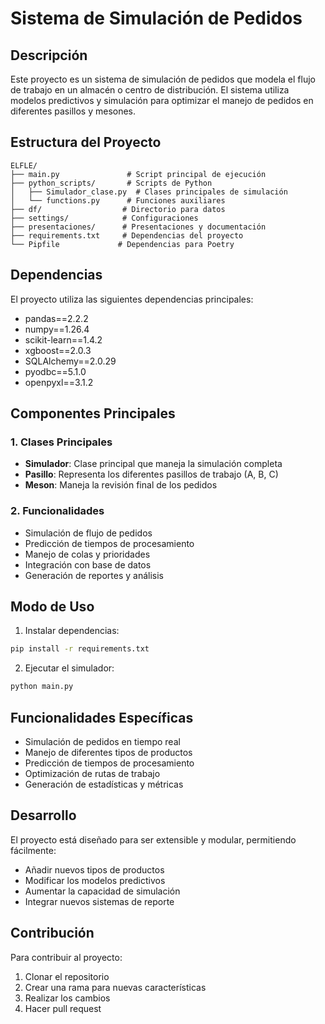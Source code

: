 # Sistema de Simulación de Pedidos

## Descripción
Este proyecto es un sistema de simulación de pedidos que modela el flujo de trabajo en un almacén o centro de distribución. El sistema utiliza modelos predictivos y simulación para optimizar el manejo de pedidos en diferentes pasillos y mesones.

## Estructura del Proyecto

```
ELFLE/
├── main.py               # Script principal de ejecución
├── python_scripts/       # Scripts de Python
│   ├── Simulador_clase.py  # Clases principales de simulación
│   └── functions.py      # Funciones auxiliares
├── df/                  # Directorio para datos
├── settings/            # Configuraciones
├── presentaciones/      # Presentaciones y documentación
├── requirements.txt     # Dependencias del proyecto
└── Pipfile             # Dependencias para Poetry
```

## Dependencias

El proyecto utiliza las siguientes dependencias principales:

- pandas==2.2.2
- numpy==1.26.4
- scikit-learn==1.4.2
- xgboost==2.0.3
- SQLAlchemy==2.0.29
- pyodbc==5.1.0
- openpyxl==3.1.2

## Componentes Principales

### 1. Clases Principales

- **Simulador**: Clase principal que maneja la simulación completa
- **Pasillo**: Representa los diferentes pasillos de trabajo (A, B, C)
- **Meson**: Maneja la revisión final de los pedidos

### 2. Funcionalidades

- Simulación de flujo de pedidos
- Predicción de tiempos de procesamiento
- Manejo de colas y prioridades
- Integración con base de datos
- Generación de reportes y análisis

## Modo de Uso

1. Instalar dependencias:
```bash
pip install -r requirements.txt
```

2. Ejecutar el simulador:
```bash
python main.py
```

## Funcionalidades Específicas

- Simulación de pedidos en tiempo real
- Manejo de diferentes tipos de productos
- Predicción de tiempos de procesamiento
- Optimización de rutas de trabajo
- Generación de estadísticas y métricas

## Desarrollo

El proyecto está diseñado para ser extensible y modular, permitiendo fácilmente:
- Añadir nuevos tipos de productos
- Modificar los modelos predictivos
- Aumentar la capacidad de simulación
- Integrar nuevos sistemas de reporte

## Contribución

Para contribuir al proyecto:
1. Clonar el repositorio
2. Crear una rama para nuevas características
3. Realizar los cambios
4. Hacer pull request
